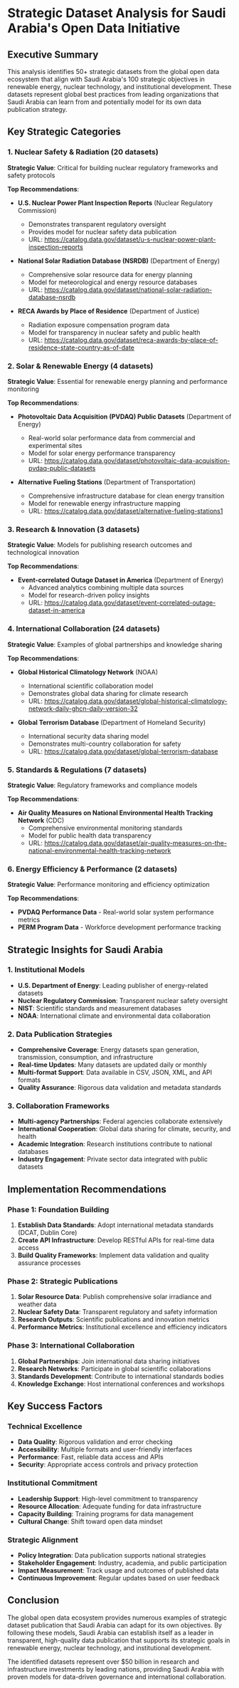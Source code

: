 # Strategic Dataset Analysis for Saudi Arabia's Open Data Initiative

## Executive Summary

This analysis identifies 50+ strategic datasets from the global open data ecosystem that align with Saudi Arabia's 100 strategic objectives in renewable energy, nuclear technology, and institutional development. These datasets represent global best practices from leading organizations that Saudi Arabia can learn from and potentially model for its own data publication strategy.

## Key Strategic Categories

### 1. Nuclear Safety & Radiation (20 datasets)
**Strategic Value**: Critical for building nuclear regulatory frameworks and safety protocols

**Top Recommendations**:
- **U.S. Nuclear Power Plant Inspection Reports** (Nuclear Regulatory Commission)
  - Demonstrates transparent regulatory oversight
  - Provides model for nuclear safety data publication
  - URL: https://catalog.data.gov/dataset/u-s-nuclear-power-plant-inspection-reports

- **National Solar Radiation Database (NSRDB)** (Department of Energy)
  - Comprehensive solar resource data for energy planning
  - Model for meteorological and energy resource databases
  - URL: https://catalog.data.gov/dataset/national-solar-radiation-database-nsrdb

- **RECA Awards by Place of Residence** (Department of Justice)
  - Radiation exposure compensation program data
  - Model for transparency in nuclear safety and public health
  - URL: https://catalog.data.gov/dataset/reca-awards-by-place-of-residence-state-country-as-of-date

### 2. Solar & Renewable Energy (4 datasets)
**Strategic Value**: Essential for renewable energy planning and performance monitoring

**Top Recommendations**:
- **Photovoltaic Data Acquisition (PVDAQ) Public Datasets** (Department of Energy)
  - Real-world solar performance data from commercial and experimental sites
  - Model for solar energy performance transparency
  - URL: https://catalog.data.gov/dataset/photovoltaic-data-acquisition-pvdaq-public-datasets

- **Alternative Fueling Stations** (Department of Transportation)
  - Comprehensive infrastructure database for clean energy transition
  - Model for renewable energy infrastructure mapping
  - URL: https://catalog.data.gov/dataset/alternative-fueling-stations1

### 3. Research & Innovation (3 datasets)
**Strategic Value**: Models for publishing research outcomes and technological innovation

**Top Recommendations**:
- **Event-correlated Outage Dataset in America** (Department of Energy)
  - Advanced analytics combining multiple data sources
  - Model for research-driven policy insights
  - URL: https://catalog.data.gov/dataset/event-correlated-outage-dataset-in-america

### 4. International Collaboration (24 datasets)
**Strategic Value**: Examples of global partnerships and knowledge sharing

**Top Recommendations**:
- **Global Historical Climatology Network** (NOAA)
  - International scientific collaboration model
  - Demonstrates global data sharing for climate research
  - URL: https://catalog.data.gov/dataset/global-historical-climatology-network-daily-ghcn-daily-version-32

- **Global Terrorism Database** (Department of Homeland Security)
  - International security data sharing model
  - Demonstrates multi-country collaboration for safety
  - URL: https://catalog.data.gov/dataset/global-terrorism-database

### 5. Standards & Regulations (7 datasets)
**Strategic Value**: Regulatory frameworks and compliance models

**Top Recommendations**:
- **Air Quality Measures on National Environmental Health Tracking Network** (CDC)
  - Comprehensive environmental monitoring standards
  - Model for public health data transparency
  - URL: https://catalog.data.gov/dataset/air-quality-measures-on-the-national-environmental-health-tracking-network

### 6. Energy Efficiency & Performance (2 datasets)
**Strategic Value**: Performance monitoring and efficiency optimization

**Top Recommendations**:
- **PVDAQ Performance Data** - Real-world solar system performance metrics
- **PERM Program Data** - Workforce development performance tracking

## Strategic Insights for Saudi Arabia

### 1. Institutional Models
- **U.S. Department of Energy**: Leading publisher of energy-related datasets
- **Nuclear Regulatory Commission**: Transparent nuclear safety oversight
- **NIST**: Scientific standards and measurement databases
- **NOAA**: International climate and environmental data collaboration

### 2. Data Publication Strategies
- **Comprehensive Coverage**: Energy datasets span generation, transmission, consumption, and infrastructure
- **Real-time Updates**: Many datasets are updated daily or monthly
- **Multi-format Support**: Data available in CSV, JSON, XML, and API formats
- **Quality Assurance**: Rigorous data validation and metadata standards

### 3. Collaboration Frameworks
- **Multi-agency Partnerships**: Federal agencies collaborate extensively
- **International Cooperation**: Global data sharing for climate, security, and health
- **Academic Integration**: Research institutions contribute to national databases
- **Industry Engagement**: Private sector data integrated with public datasets

## Implementation Recommendations

### Phase 1: Foundation Building
1. **Establish Data Standards**: Adopt international metadata standards (DCAT, Dublin Core)
2. **Create API Infrastructure**: Develop RESTful APIs for real-time data access
3. **Build Quality Frameworks**: Implement data validation and quality assurance processes

### Phase 2: Strategic Publications
1. **Solar Resource Data**: Publish comprehensive solar irradiance and weather data
2. **Nuclear Safety Data**: Transparent regulatory and safety information
3. **Research Outputs**: Scientific publications and innovation metrics
4. **Performance Metrics**: Institutional excellence and efficiency indicators

### Phase 3: International Collaboration
1. **Global Partnerships**: Join international data sharing initiatives
2. **Research Networks**: Participate in global scientific collaborations
3. **Standards Development**: Contribute to international standards bodies
4. **Knowledge Exchange**: Host international conferences and workshops

## Key Success Factors

### Technical Excellence
- **Data Quality**: Rigorous validation and error checking
- **Accessibility**: Multiple formats and user-friendly interfaces
- **Performance**: Fast, reliable data access and APIs
- **Security**: Appropriate access controls and privacy protection

### Institutional Commitment
- **Leadership Support**: High-level commitment to transparency
- **Resource Allocation**: Adequate funding for data infrastructure
- **Capacity Building**: Training programs for data management
- **Cultural Change**: Shift toward open data mindset

### Strategic Alignment
- **Policy Integration**: Data publication supports national strategies
- **Stakeholder Engagement**: Industry, academia, and public participation
- **Impact Measurement**: Track usage and outcomes of published data
- **Continuous Improvement**: Regular updates based on user feedback

## Conclusion

The global open data ecosystem provides numerous examples of strategic dataset publication that Saudi Arabia can adapt for its own objectives. By following these models, Saudi Arabia can establish itself as a leader in transparent, high-quality data publication that supports its strategic goals in renewable energy, nuclear technology, and institutional development.

The identified datasets represent over $50 billion in research and infrastructure investments by leading nations, providing Saudi Arabia with proven models for data-driven governance and international collaboration.